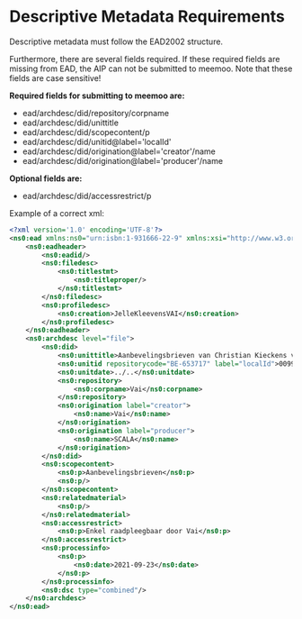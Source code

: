 # Descriptive Metadata Requirements

Descriptive metadata must follow the EAD2002 structure. 

Furthermore, there are several fields required. If these required fields are missing from EAD, the AIP can not be submitted to meemoo. Note that these fields are case sensitive!

__Required fields for submitting to meemoo are:__

- ead/archdesc/did/repository/corpname
- ead/archdesc/did/unittitle
- ead/archdesc/did/scopecontent/p
- ead/archdesc/did/unitid@label='localId'
- ead/archdesc/did/origination@label='creator'/name
- ead/archdesc/did/origination@label='producer'/name

__Optional fields are:__

- ead/archdesc/did/accessrestrict/p

Example of a correct xml:

```xml
<?xml version='1.0' encoding='UTF-8'?>
<ns0:ead xmlns:ns0="urn:isbn:1-931666-22-9" xmlns:xsi="http://www.w3.org/2001/XMLSchema-instance" xsi:schemaLocation="urn:isbn:1-931666-22-9 http://www.loc.gov/ead/ead.xsd">
	<ns0:eadheader>
		<ns0:eadid/>
		<ns0:filedesc>
			<ns0:titlestmt>
				<ns0:titleproper/>
			</ns0:titlestmt>
		</ns0:filedesc>
		<ns0:profiledesc>
			<ns0:creation>JelleKleevensVAI</ns0:creation>
		</ns0:profiledesc>
	</ns0:eadheader>
	<ns0:archdesc level="file">
		<ns0:did>
			<ns0:unittitle>Aanbevelingsbrieven van Christian Kieckens voor studenten, stagiairs en medewerkers</ns0:unittitle>
			<ns0:unitid repositorycode="BE-653717" label="localId">0099-CK_0220</ns0:unitid>
			<ns0:unitdate>../..</ns0:unitdate>
			<ns0:repository>
				<ns0:corpname>Vai</ns0:corpname>
			</ns0:repository>
			<ns0:origination label="creator">
				<ns0:name>Vai</ns0:name>
			</ns0:origination>
			<ns0:origination label="producer">
				<ns0:name>SCALA</ns0:name>
			</ns0:origination>
		</ns0:did>
		<ns0:scopecontent>
			<ns0:p>Aanbevelingsbrieven</ns0:p>
			<ns0:p/>
		</ns0:scopecontent>
		<ns0:relatedmaterial>
			<ns0:p/>
		</ns0:relatedmaterial>
		<ns0:accessrestrict>
			<ns0:p>Enkel raadpleegbaar door Vai</ns0:p>
		</ns0:accessrestrict>
		<ns0:processinfo>
			<ns0:p>
				<ns0:date>2021-09-23</ns0:date>
			</ns0:p>
		</ns0:processinfo>
		<ns0:dsc type="combined"/>
	</ns0:archdesc>
</ns0:ead>
```

